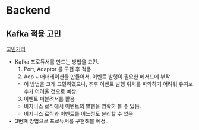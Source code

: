 # Backend
## Kafka 적용 고민
[고민거리](../고민거리/241030-연관관계고민.md)  
- Kafka 프로듀서를 만드는 방법을 고민.
  1. Port, Adaptor 를 구현 후 적용
  2. Aop + 애너테이션을 만들어서, 이벤트 발행이 필요한 메서드에 부착 
    - 이 방법을 크게 고민하였으나, 추후 이벤트 발행 위치를 파악하기 어려워 유지보수가 어려울 것으로 예상.
  3. 이벤트 퍼블려서를 활용
    - 비지니스 로직에서 이벤트의 발행을 명확히 볼 수 있음.
    - 비지니스 로직과 이벤트를 어느정도 분리할 수 있음  
- 3번쨰 방법으로 프로듀서를 구현해볼 예정..